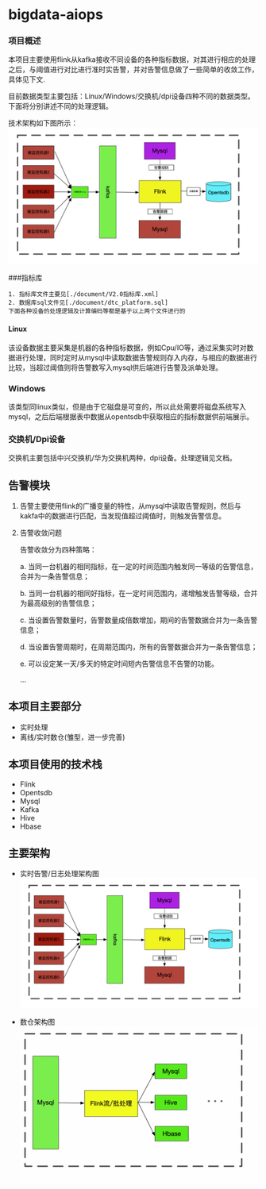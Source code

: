 # bigdata-aiops

### 项目概述

​		本项目主要使用flink从kafka接收不同设备的各种指标数据，对其进行相应的处理之后，与阈值进行对比进行准时实告警，并对告警信息做了一些简单的收敛工作，具体见下文.

​		目前数据类型主要包括：Linux/Windows/交换机/dpi设备四种不同的数据类型。下面将分别讲述不同的处理逻辑。

技术架构如下图所示：
![实时架构图](./image/实时告警处理架构图.png)


###指标库

    1. 指标库文件主要见[./document/V2.0指标库.xml]
    2. 数据库sql文件见[./document/dtc_platform.sql]
    下面各种设备的处理逻辑及计算编码等都是基于以上两个文件进行的
    
#### Linux

​		该设备数据主要采集是机器的各种指标数据，例如Cpu/IO等，通过采集实时对数据进行处理，同时定时从mysql中读取数据告警规则存入内存，与相应的数据进行比较，当超过阈值则将告警数写入mysql供后端进行告警及派单处理。

### Windows

​		该类型同linux类似，但是由于它磁盘是可变的，所以此处需要将磁盘系统写入mysql，之后后端根据表中数据从opentsdb中获取相应的指标数据供前端展示。

### 交换机/Dpi设备
    
   交换机主要包括中兴交换机/华为交换机两种，dpi设备。处理逻辑见文档。

## 告警模块

1. 告警主要使用flink的广播变量的特性，从mysql中读取告警规则，然后与kakfa中的数据进行匹配，当发现值超过阈值时，则触发告警信息。
2. 告警收敛问题

    告警收敛分为四种策略：
    
    a. 当同一台机器的相同指标，在一定的时间范围内触发同一等级的告警信息，合并为一条告警信息；
    
    b. 当同一台机器的相同好指标，在一定时间范围内，递增触发告警等级，合并为最高级别的告警信息；
    
    c. 当设置告警数量时，告警数量成倍数增加，期间的告警数据合并为一条告警信息；
    
    d. 当设置告警周期时，在周期范围内，所有的告警数据合并为一条告警信息；
    
    e. 可以设定某一天/多天的特定时间短内告警信息不告警的功能。
    
    ...

## 本项目主要部分

- 实时处理
- 离线/实时数仓(雏型，进一步完善)

## 本项目使用的技术栈

- Flink
- Opentsdb
- Mysql
- Kafka
- Hive
- Hbase

## 主要架构

- 实时告警/日志处理架构图
  ![实时架构图](./image/实时告警处理架构图.png)


- 数仓架构图
  ![数仓架构](./image/数仓架构.png)



